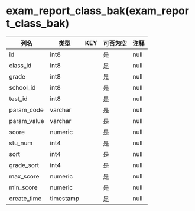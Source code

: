 # exam_report_class_bak(exam_report_class_bak)
| 列名   | 类型   | KEY  | 可否为空 | 注释   |
| ---- | ---- | ---- | ---- | ---- |
|id|int8||是|null|
|class_id|int8||是|null|
|grade|int8||是|null|
|school_id|int8||是|null|
|test_id|int8||是|null|
|param_code|varchar||是|null|
|param_value|varchar||是|null|
|score|numeric||是|null|
|stu_num|int4||是|null|
|sort|int4||是|null|
|grade_sort|int4||是|null|
|max_score|numeric||是|null|
|min_score|numeric||是|null|
|create_time|timestamp||是|null|

